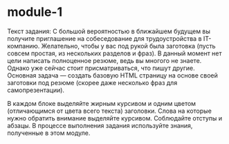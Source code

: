 # module-1
Текст задания:
С большой вероятностью в ближайшем будущем вы получите приглашение на собеседование для трудоустройства в IT-компанию. Желательно, чтобы у вас под рукой была заготовка (пусть совсем простая, из нескольких разделов и фраз). В данный момент нет цели написать полноценное резюме, ведь вы многого не знаете. Однако уже сейчас стоит присматриваться, что пишут другие.  Основная задача — создать базовую HTML страницу на основе своей заготовки под резюме (скорее даже несколько фраз для самопрезентации).

В каждом блоке выделяйте жирным курсивом и одним цветом (отличающимся от цвета всего текста) заголовки. Слова на которые нужно обратить внимание выделяйте курсивом. Соблюдайте отступы и абзацы. В процессе выполнения задания используйте знания, полученные в этом модуле.
